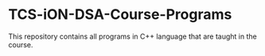 # TCS-iON-DSA-Course-Programs
This repository contains all programs in C++ language that are taught in the course.
